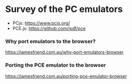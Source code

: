 # Survey of the PC emulators

- PCjs: https://www.pcjs.org/
- PCE.js: https://github.com/jsdf/pce


### Why port emulators to the browser?

https://jamesfriend.com.au/why-port-emulators-browser


### Porting the PCE emulator to the browser

https://jamesfriend.com.au/porting-pce-emulator-browser


